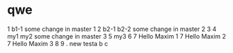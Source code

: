 # qwe
1  b1-1 some change in master 1
2  b2-1 b2-2 some change in master 2
3
4  my1  my2 some change in master 3
5  my3
6
7 Hello Maxim 1
7 Hello Maxim 2
7 Hello Maxim 3
8
9 .
new testa
b
c
